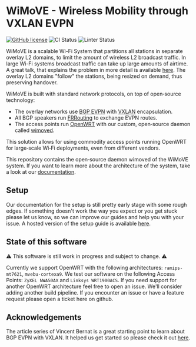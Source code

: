 # WiMoVE - Wireless Mobility through VXLAN EVPN

[![GitHub license](https://img.shields.io/badge/license-MIT-blue.svg)](https://github.com/getcursor/cursor/blob/main/LICENSE)
![CI Status](https://github.com/WiMoVE-OSS/wimoved/actions/workflows/build.yml/badge.svg?branch=main)
![Linter Status](https://github.com/WiMoVE-OSS/wimoved/actions/workflows/linter.yml/badge.svg?branch=main)

WiMoVE is a scalable Wi-Fi System that partitions all stations in separate overlay L2 domains, to limit the amount of wireless L2 broadcast traffic. In large Wi-Fi systems broadcast traffic can take up large amounts of airtime. A great talk, that explains the problem in more detail is available [here](https://www.youtube.com/watch?v=v8y-r9JBhmw). The overlay L2 domains "follow" the stations, being resized on demand, thus preserving handover.

WiMoVE is built with standard network protocols, on top of open&#8209;source technology:

- The overlay networks use [BGP EVPN](https://www.rfc-editor.org/rfc/rfc8365.html) with [VXLAN](https://www.rfc-editor.org/rfc/rfc7348) encapsulation.
- All BGP speakers run [FRRouting](https://frrouting.org/) to exchange EVPN routes.
- The access points run [OpenWRT](https://openwrt.org/) with our custom, open&#8209;source daemon called [wimoved](https://github.com/wimove-oss/wimoved).

This solution allows for using commodity access points running OpenWRT for large&#8209;scale Wi&#8209;Fi deployments, even from different vendors.

This repository contains the open&#8209;source daemon wimoved of the WiMoVE system. If you want to learn more about the architecture of the system, take a look at our [documentation](https://wimove-oss.github.io/docs/architecture/).

## Setup

Our documentation for the setup is still pretty early stage with some rough edges. If something doesn't work the way you expect or you get stuck please let us know, so we can improve our guides and help you with your issue. A hosted version of the setup guide is available [here](https://wimove-oss.github.io/docs/setup).

##  State of this software

:warning: This software is still work in progress and subject to change. :warning:

Currently we support OpenWRT with the following architectures: `ramips-mt7621`, `mvebu-cortexa9`. We test our software on the following Access Points: `ZyXEL NWA50AX` and `Linksys WRT1900ACS`. If you need support for another OpenWRT architecture feel free to open an issue. We'll consider adding another build pipeline. If you encounter an issue or have a feature request please open a ticket here on github. 

## Acknowledgements

The article series of Vincent Bernat is a great starting point to learn about BGP EVPN with VXLAN. It helped us get started so please check it out [here](https://vincent.bernat.ch/en/blog/2017-vxlan-bgp-evpn).
